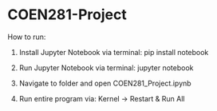# COEN281-Project

How to run: 
1) Install Jupyter Notebook via terminal:
	pip install notebook

2) Run Jupyter Notebook via terminal:
	jupyter notebook

3) Navigate to folder and open COEN281_Project.ipynb

4) Run entire program via:
	Kernel -> Restart & Run All